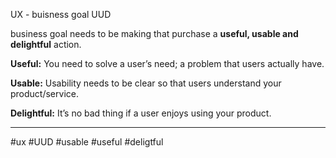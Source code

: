 UX - buisness goal UUD
 
 business goal needs to be making that purchase a **useful, usable and delightful** action.

**Useful:** You need to solve a user’s need; a problem that users actually have.

**Usable:** Usability needs to be clear so that users understand your product/service.

**Delightful:** It’s no bad thing if a user enjoys using your product.
***

#ux #UUD
#usable
#useful
#deligtful 

